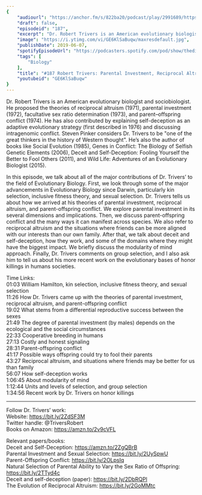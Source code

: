 ```yaml
---
{
	"audiourl": "https://anchor.fm/s/822ba20/podcast/play/2991689/https%3A%2F%2Fd3ctxlq1ktw2nl.cloudfront.net%2Fproduction%2F2019-3-20%2F13206050-44100-2-72fab4fdca9cf.m4a",
	"draft": false,
	"episodeid": "187",
	"excerpt": "Dr. Robert Trivers is an American evolutionary biologist and sociobiologist. He proposed the theories of reciprocal altruism (1971), parental investment (1972), facultative sex ratio determination (1973), and parent–offspring conflict (1974). He has also contributed by explaining self-deception as an adaptive evolutionary strategy (first described in 1976) and discussing intragenomic conflict. Steven Pinker considers Dr. Trivers to be \"one of the great thinkers in the history of Western thought\". He’s also the author of books like Social Evolution (1985), Genes in Conflict: The Biology of Selfish Genetic Elements (2006), Deceit and Self-Deception: Fooling Yourself the Better to Fool Others (2011), and Wild Life: Adventures of an Evolutionary Biologist (2015).",
	"image": "https://i.ytimg.com/vi/GE6KlSaBuqw/maxresdefault.jpg",
	"publishDate": 2019-06-07,
	"spotifyEpisodeUrl": "https://podcasters.spotify.com/pod/show/thedissenter/episodes/187-Robert-Trivers-Parental-Investment--Reciprocal-Altruism--Self-Deception-e3pq49",
	"tags": [
		"Biology"
	],
	"title": "#187 Robert Trivers: Parental Investment, Reciprocal Altruism, Self-Deception",
	"youtubeid": "GE6KlSaBuqw"
}
---
```

Dr. Robert Trivers is an American evolutionary biologist and sociobiologist. He proposed the theories of reciprocal altruism (1971), parental investment (1972), facultative sex ratio determination (1973), and parent–offspring conflict (1974). He has also contributed by explaining self-deception as an adaptive evolutionary strategy (first described in 1976) and discussing intragenomic conflict. Steven Pinker considers Dr. Trivers to be "one of the great thinkers in the history of Western thought". He’s also the author of books like Social Evolution (1985), Genes in Conflict: The Biology of Selfish Genetic Elements (2006), Deceit and Self-Deception: Fooling Yourself the Better to Fool Others (2011), and Wild Life: Adventures of an Evolutionary Biologist (2015).

In this episode, we talk about all of the major contributions of Dr. Trivers’ to the field of Evolutionary Biology. First, we look through some of the major advancements in Evolutionary Biology since Darwin, particularly kin selection, inclusive fitness theory, and sexual selection. Dr. Trivers tells us about how we arrived at his theories of parental investment, reciprocal altruism, and parent-offspring conflict. We explore parental investment in its several dimensions and implications. Then, we discuss parent-offspring conflict and the many ways it can manifest across species. We also refer to reciprocal altruism and the situations where friends can be more aligned with our interests than our own family. After that, we talk about deceit and self-deception, how they work, and some of the domains where they might have the biggest impact. We briefly discuss the modularity of mind approach. Finally, Dr. Trivers comments on group selection, and I also ask him to tell us about his more recent work on the evolutionary bases of honor killings in humans societies.

Time Links:  
<time>01:03</time> William Hamilton, kin selection, inclusive fitness theory, and sexual selection  
<time>11:26</time> How Dr. Trivers came up with the theories of parental investment, reciprocal altruism, and parent-offspring conflict                                             
<time>19:02</time> What stems from a differential reproductive success between the sexes                                      
<time>21:49</time> The degree of parental investment (by males) depends on the ecological and the social circumstances                                                   
<time>22:33</time> Cooperative breeding in humans                                        
<time>27:13</time> Costly and honest signaling                                    
<time>28:31</time> Parent-offspring conflict                       
<time>41:17</time> Possible ways offspring could try to fool their parents               
<time>43:27</time> Reciprocal altruism, and situations where friends may be better for us than family     
<time>56:07</time> How self-deception works  
<time>1:06:45</time> About modularity of mind  
<time>1:12:44</time> Units and levels of selection, and group selection  
<time>1:34:56</time> Recent work by Dr. Trivers on honor killings

---

Follow Dr. Trivers’ work:  
Website: https://bit.ly/2ZdSF3M  
Twitter handle: @TriversRobert  
Books on Amazon: https://amzn.to/2v9cVFL

Relevant papers/books:  
Deceit and Self-Deception: https://amzn.to/2ZgQBrB  
Parental Investment and Sexual Selection: https://bit.ly/2UySpwU  
Parent-Offspring Conflict: https://bit.ly/2OLpsIq  
Natural Selection of Parental Ability to Vary the Sex Ratio of Offspring: https://bit.ly/2TTyd4c  
Deceit and self-deception (paper): https://bit.ly/2DbRQPl  
The Evolution of Reciprocal Altruism: https://bit.ly/2GoMMtc
